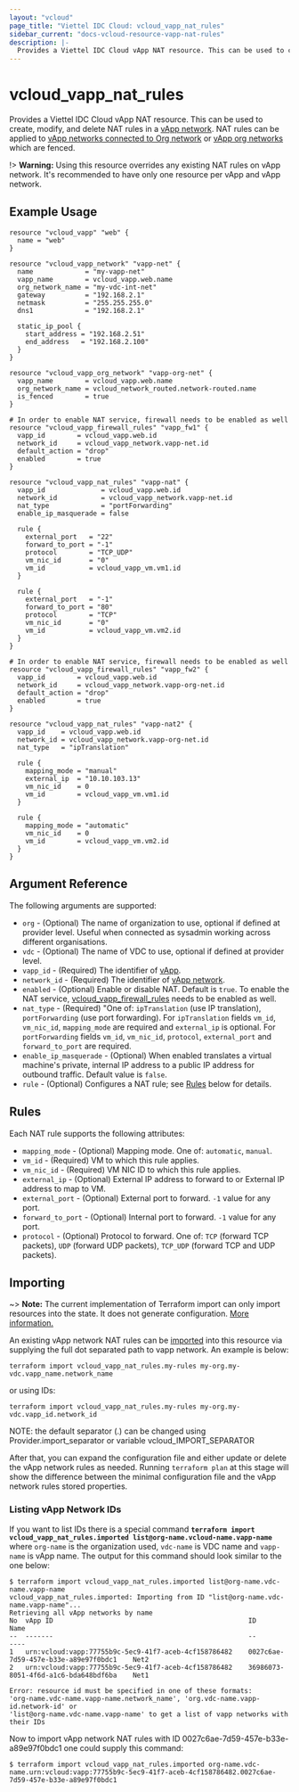 ```yaml
---
layout: "vcloud"
page_title: "Viettel IDC Cloud: vcloud_vapp_nat_rules"
sidebar_current: "docs-vcloud-resource-vapp-nat-rules"
description: |-
  Provides a Viettel IDC Cloud vApp NAT resource. This can be used to create, modify, and delete NAT rules.
---
```


# vcloud\_vapp\_nat\_rules

Provides a Viettel IDC Cloud vApp NAT resource. This can be used to create,
modify, and delete NAT rules in a [vApp network](/providers/terraform-viettelidc/vcloud/latest/docs/resources/vapp_network).
NAT rules can be applied to [vApp networks connected to Org network](/providers/terraform-viettelidc/vcloud/latest/docs/resources/vapp_network) or [vApp org networks](/docs/providers/vcloud/r/vapp_org_network) which are fenced.

!> **Warning:** Using this resource overrides any existing NAT rules on vApp network. It's recommended to have only one resource per vApp and vApp network. 

## Example Usage

```hcl
resource "vcloud_vapp" "web" {
  name = "web"
}

resource "vcloud_vapp_network" "vapp-net" {
  name             = "my-vapp-net"
  vapp_name        = vcloud_vapp.web.name
  org_network_name = "my-vdc-int-net"
  gateway          = "192.168.2.1"
  netmask          = "255.255.255.0"
  dns1             = "192.168.2.1"

  static_ip_pool {
    start_address = "192.168.2.51"
    end_address   = "192.168.2.100"
  }
}

resource "vcloud_vapp_org_network" "vapp-org-net" {
  vapp_name        = vcloud_vapp.web.name
  org_network_name = vcloud_network_routed.network-routed.name
  is_fenced        = true
}

# In order to enable NAT service, firewall needs to be enabled as well
resource "vcloud_vapp_firewall_rules" "vapp_fw1" {
  vapp_id        = vcloud_vapp.web.id
  network_id     = vcloud_vapp_network.vapp-net.id
  default_action = "drop"
  enabled        = true
}

resource "vcloud_vapp_nat_rules" "vapp-nat" {
  vapp_id              = vcloud_vapp.web.id
  network_id           = vcloud_vapp_network.vapp-net.id
  nat_type             = "portForwarding"
  enable_ip_masquerade = false

  rule {
    external_port   = "22"
    forward_to_port = "-1"
    protocol        = "TCP_UDP"
    vm_nic_id       = "0"
    vm_id           = vcloud_vapp_vm.vm1.id
  }

  rule {
    external_port   = "-1"
    forward_to_port = "80"
    protocol        = "TCP"
    vm_nic_id       = "0"
    vm_id           = vcloud_vapp_vm.vm2.id
  }
}

# In order to enable NAT service, firewall needs to be enabled as well
resource "vcloud_vapp_firewall_rules" "vapp_fw2" {
  vapp_id        = vcloud_vapp.web.id
  network_id     = vcloud_vapp_network.vapp-org-net.id
  default_action = "drop"
  enabled        = true
}

resource "vcloud_vapp_nat_rules" "vapp-nat2" {
  vapp_id    = vcloud_vapp.web.id
  network_id = vcloud_vapp_network.vapp-org-net.id
  nat_type   = "ipTranslation"

  rule {
    mapping_mode = "manual"
    external_ip  = "10.10.103.13"
    vm_nic_id    = 0
    vm_id        = vcloud_vapp_vm.vm1.id
  }

  rule {
    mapping_mode = "automatic"
    vm_nic_id    = 0
    vm_id        = vcloud_vapp_vm.vm2.id
  }
}

```

## Argument Reference

The following arguments are supported:

* `org` - (Optional) The name of organization to use, optional if defined at provider level. Useful when connected as sysadmin working across different organisations.
* `vdc` - (Optional) The name of VDC to use, optional if defined at provider level.
* `vapp_id` - (Required) The identifier of [vApp](/providers/terraform-viettelidc/vcloud/latest/docs/resources/vapp).
* `network_id` - (Required) The identifier of [vApp network](/providers/terraform-viettelidc/vcloud/latest/docs/resources/vapp_network).
* `enabled` - (Optional) Enable or disable NAT. Default is `true`. To enable the NAT service, [vcloud_vapp_firewall_rules](/providers/terraform-viettelidc/vcloud/latest/docs/resources/vapp_firewall_rules) needs to be enabled as well.
* `nat_type` - (Required) "One of: `ipTranslation` (use IP translation), `portForwarding` (use port forwarding). For `ipTranslation` fields `vm_id`, `vm_nic_id`, `mapping_mode` are required and `external_ip` is optional. For `portForwarding` fields `vm_id`, `vm_nic_id`, `protocol`, `external_port` and `forward_to_port` are required.
* `enable_ip_masquerade` - (Optional) When enabled translates a virtual machine's private, internal IP address to a public IP address for outbound traffic. Default value is `false`.
* `rule` - (Optional) Configures a NAT rule; see [Rules](#rules) below for details.

<a id="rules"></a>
## Rules

Each NAT rule supports the following attributes:

* `mapping_mode` - (Optional) Mapping mode. One of: `automatic`, `manual`.
* `vm_id` - (Required) VM to which this rule applies.
* `vm_nic_id` - (Required) VM NIC ID to which this rule applies.
* `external_ip` - (Optional) External IP address to forward to or External IP address to map to VM.
* `external_port` - (Optional) External port to forward. `-1` value for any port.
* `forward_to_port` - (Optional) Internal port to forward. `-1` value for any port.
* `protocol` - (Optional) Protocol to forward. One of: `TCP` (forward TCP packets), `UDP` (forward UDP packets), `TCP_UDP` (forward TCP and UDP packets).

## Importing

~> **Note:** The current implementation of Terraform import can only import resources into the state.
It does not generate configuration. [More information.](https://www.terraform.io/docs/import/)

An existing vApp network NAT rules can be [imported][docs-import] into this resource
via supplying the full dot separated path to vapp network. An example is
below:

```
terraform import vcloud_vapp_nat_rules.my-rules my-org.my-vdc.vapp_name.network_name
```
or using IDs:
```
terraform import vcloud_vapp_nat_rules.my-rules my-org.my-vdc.vapp_id.network_id
```

NOTE: the default separator (.) can be changed using Provider.import_separator or variable vcloud_IMPORT_SEPARATOR

[docs-import]:https://www.terraform.io/docs/import/

After that, you can expand the configuration file and either update or delete the vApp network rules as needed. Running `terraform plan`
at this stage will show the difference between the minimal configuration file and the vApp network rules stored properties.

### Listing vApp Network IDs

If you want to list IDs there is a special command **`terraform import vcloud_vapp_nat_rules.imported list@org-name.vcloud-name.vapp-name`**
where `org-name` is the organization used, `vdc-name` is VDC name and `vapp-name` is vApp name. 
The output for this command should look similar to the one below:

```shell
$ terraform import vcloud_vapp_nat_rules.imported list@org-name.vdc-name.vapp-name
vcloud_vapp_nat_rules.imported: Importing from ID "list@org-name.vdc-name.vapp-name"...
Retrieving all vApp networks by name
No	vApp ID                                                 ID                                      Name	
--	-------                                                 --                                      ----	
1	urn:vcloud:vapp:77755b9c-5ec9-41f7-aceb-4cf158786482	0027c6ae-7d59-457e-b33e-a89e97f0bdc1	Net2
2	urn:vcloud:vapp:77755b9c-5ec9-41f7-aceb-4cf158786482	36986073-8051-4f6d-a1c6-bda648bdf6ba	Net1      		

Error: resource id must be specified in one of these formats:
'org-name.vdc-name.vapp-name.network_name', 'org.vdc-name.vapp-id.network-id' or 
'list@org-name.vdc-name.vapp-name' to get a list of vapp networks with their IDs

```

Now to import vApp network NAT rules with ID 0027c6ae-7d59-457e-b33e-a89e97f0bdc1 one could supply this command:

```shell
$ terraform import vcloud_vapp_nat_rules.imported org-name.vdc-name.urn:vcloud:vapp:77755b9c-5ec9-41f7-aceb-4cf158786482.0027c6ae-7d59-457e-b33e-a89e97f0bdc1
```
